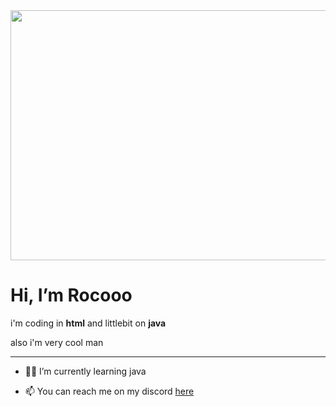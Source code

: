<img src="https://i.imgur.com/RGUTpaA.png" width="800" height="400"/>
<h1>Hi, I’m Rocooo</h1>

<p>i'm coding in <b>html</b> and littlebit on <b>java</b></p>
<p>also i'm very cool man</p>
<hr>

- 👨‍💻 I’m currently learning java

- 📫 You can reach me on my discord <a href="https://discordapp.com/users/739418931051102239">here</a>
